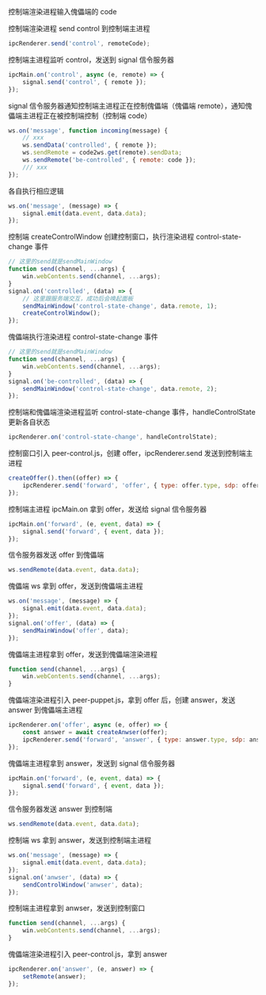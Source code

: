 控制端渲染进程输入傀儡端的 code

控制端渲染进程 send control 到控制端主进程

```js
ipcRenderer.send('control', remoteCode);
```

控制端主进程监听 control，发送到 signal 信令服务器

```js
ipcMain.on('control', async (e, remote) => {
    signal.send('control', { remote });
});
```

signal 信令服务器通知控制端主进程正在控制傀儡端（傀儡端 remote），通知傀儡端主进程正在被控制端控制（控制端 code）

```js
ws.on('message', function incoming(message) {
    // xxx
    ws.sendData('controlled', { remote });
    ws.sendRemote = code2ws.get(remote).sendData;
    ws.sendRemote('be-controlled', { remote: code });
    /// xxx
});
```

各自执行相应逻辑

```js
ws.on('message', (message) => {
    signal.emit(data.event, data.data);
});
```

控制端 createControlWindow 创建控制窗口，执行渲染进程 control-state-change 事件

```js
// 这里的send就是sendMainWindow
function send(channel, ...args) {
    win.webContents.send(channel, ...args);
}
signal.on('controlled', (data) => {
    // 这里跟服务端交互，成功后会唤起面板
    sendMainWindow('control-state-change', data.remote, 1);
    createControlWindow();
});
```

傀儡端执行渲染进程 control-state-change 事件

```js
// 这里的send就是sendMainWindow
function send(channel, ...args) {
    win.webContents.send(channel, ...args);
}
signal.on('be-controlled', (data) => {
    sendMainWindow('control-state-change', data.remote, 2);
});
```

控制端和傀儡端渲染进程监听 control-state-change 事件，handleControlState 更新各自状态

```js
ipcRenderer.on('control-state-change', handleControlState);
```

控制窗口引入 peer-control.js，创建 offer，ipcRenderer.send 发送到控制端主进程

```js
createOffer().then((offer) => {
    ipcRenderer.send('forward', 'offer', { type: offer.type, sdp: offer.sdp });
});
```

控制端主进程 ipcMain.on 拿到 offer，发送给 signal 信令服务器

```js
ipcMain.on('forward', (e, event, data) => {
    signal.send('forward', { event, data });
});
```

信令服务器发送 offer 到傀儡端

```js
ws.sendRemote(data.event, data.data);
```

傀儡端 ws 拿到 offer，发送到傀儡端主进程

```js
ws.on('message', (message) => {
    signal.emit(data.event, data.data);
});
signal.on('offer', (data) => {
    sendMainWindow('offer', data);
});
```

傀儡端主进程拿到 offer，发送到傀儡端渲染进程

```js
function send(channel, ...args) {
    win.webContents.send(channel, ...args);
}
```

傀儡端渲染进程引入 peer-puppet.js，拿到 offer 后，创建 answer，发送 answer 到傀儡端主进程

```js
ipcRenderer.on('offer', async (e, offer) => {
    const answer = await createAnwser(offer);
    ipcRenderer.send('forward', 'answer', { type: answer.type, sdp: answer.sdp });
});
```

傀儡端主进程拿到 answer，发送到 signal 信令服务器

```js
ipcMain.on('forward', (e, event, data) => {
    signal.send('forward', { event, data });
});
```

信令服务器发送 answer 到控制端

```js
ws.sendRemote(data.event, data.data);
```

控制端 ws 拿到 answer，发送到控制端主进程

```js
ws.on('message', (message) => {
    signal.emit(data.event, data.data);
});
signal.on('anwser', (data) => {
    sendControlWindow('anwser', data);
});
```

控制端主进程拿到 anwser，发送到控制窗口

```js
function send(channel, ...args) {
    win.webContents.send(channel, ...args);
}
```

傀儡端渲染进程引入 peer-control.js，拿到 answer

```js
ipcRenderer.on('answer', (e, answer) => {
    setRemote(answer);
});
```
